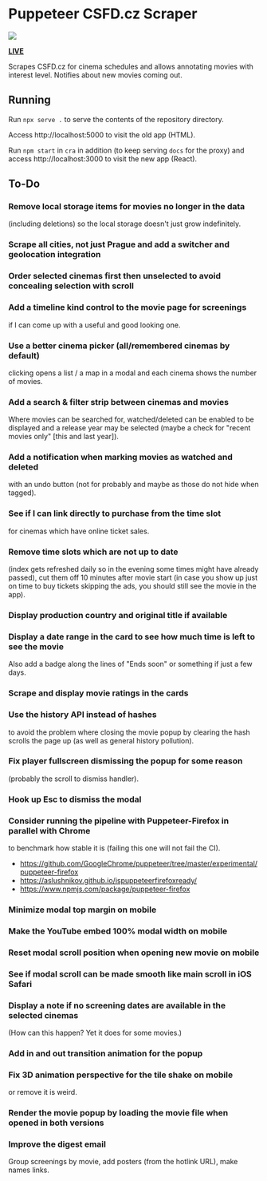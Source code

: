 # Puppeteer CSFD.cz Scraper

![](https://github.com/tomashubelbauer/puppeteer-csfd-scraper/workflows/github-pages/badge.svg)

[**LIVE**](https://tomashubelbauer.github.io/csfd-digest)

Scrapes CSFD.cz for cinema schedules and allows annotating movies with interest
level. Notifies about new movies coming out.

## Running

Run `npx serve .` to serve the contents of the repository directory.

Access http://localhost:5000 to visit the old app (HTML).

Run `npm start` in `cra` in addition (to keep serving `docs` for the proxy) and
access http://localhost:3000 to visit the new app (React).

## To-Do

### Remove local storage items for movies no longer in the data

(including deletions) so the local storage doesn't just grow indefinitely.

### Scrape all cities, not just Prague and add a switcher and geolocation integration

### Order selected cinemas first then unselected to avoid concealing selection with scroll

### Add a timeline kind control to the movie page for screenings

if I can come up with a useful and good looking one.

### Use a better cinema picker (all/remembered cinemas by default)

clicking opens a list / a map in a modal and each cinema shows the number of movies.

### Add a search & filter strip between cinemas and movies 

Where movies can be searched for, watched/deleted can be enabled to be displayed and a release year
may be selected (maybe a check for "recent movies only" [this and last year]).

### Add a notification when marking movies as watched and deleted

with an undo button (not for probably and maybe as those do not hide when tagged).

### See if I can link directly to purchase from the time slot

for cinemas which have online ticket sales.

### Remove time slots which are not up to date

(index gets refreshed daily so in the
evening some times might have already passed), cut them off 10 minutes after
movie start (in case you show up just on time to buy tickets skipping the ads,
you should still see the movie in the app).

### Display production country and original title if available

### Display a date range in the card to see how much time is left to see the movie

Also add a badge along the lines of "Ends soon" or something if just a few days.

### Scrape and display movie ratings in the cards

### Use the history API instead of hashes

to avoid the problem where closing the
movie popup by clearing the hash scrolls the page up (as well as general history
pollution).

### Fix player fullscreen dismissing the popup for some reason

(probably the scroll to dismiss handler).

### Hook up Esc to dismiss the modal

### Consider running the pipeline with Puppeteer-Firefox in parallel with Chrome

to benchmark how stable it is (failing this one will not fail the CI).

- https://github.com/GoogleChrome/puppeteer/tree/master/experimental/puppeteer-firefox
- https://aslushnikov.github.io/ispuppeteerfirefoxready/
- https://www.npmjs.com/package/puppeteer-firefox

### Minimize modal top margin on mobile

### Make the YouTube embed 100% modal width on mobile

### Reset modal scroll position when opening new movie on mobile

### See if modal scroll can be made smooth like main scroll in iOS Safari

### Display a note if no screening dates are available in the selected cinemas

(How can this happen? Yet it does for some movies.)

### Add in and out transition animation for the popup

### Fix 3D animation perspective for the tile shake on mobile

or remove it is weird.

### Render the movie popup by loading the movie file when opened in both versions

### Improve the digest email

Group screenings by movie, add posters (from the hotlink URL), make names links.
